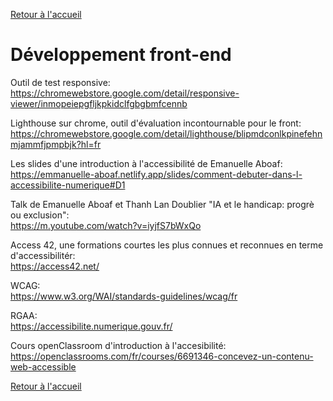 [Retour à l'accueil](../README.md)
# Développement front-end

Outil de test responsive: \
https://chromewebstore.google.com/detail/responsive-viewer/inmopeiepgfljkpkidclfgbgbmfcennb

Lighthouse sur chrome, outil d'évaluation incontournable pour le front: \
https://chromewebstore.google.com/detail/lighthouse/blipmdconlkpinefehnmjammfjpmpbjk?hl=fr

Les slides d'une introduction à l'accessibilité de Emanuelle Aboaf: \
https://emmanuelle-aboaf.netlify.app/slides/comment-debuter-dans-l-accessibilite-numerique#D1

Talk de Emanuelle Aboaf et Thanh Lan Doublier "IA et le handicap: progrè ou exclusion": \
https://m.youtube.com/watch?v=iyjfS7bWxQo

Access 42, une formations courtes les plus connues et reconnues en terme d'accessibilitér: \
https://access42.net/

WCAG: \
https://www.w3.org/WAI/standards-guidelines/wcag/fr

RGAA: \
https://accessibilite.numerique.gouv.fr/

Cours openClassroom d'introduction à l'accesibilité: \
https://openclassrooms.com/fr/courses/6691346-concevez-un-contenu-web-accessible

[Retour à l'accueil](../README.md)